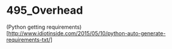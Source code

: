 # 495_Overhead

(Python getting requirements)[http://www.idiotinside.com/2015/05/10/python-auto-generate-requirements-txt/]
